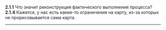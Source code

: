 **2.1.1** Что значит реконструкция фактического выполнения процесса?
**2.1.4** Кажется, у нас есть какие-то ограничения на карту, из-за которых не прорисовывается сама карта.
****